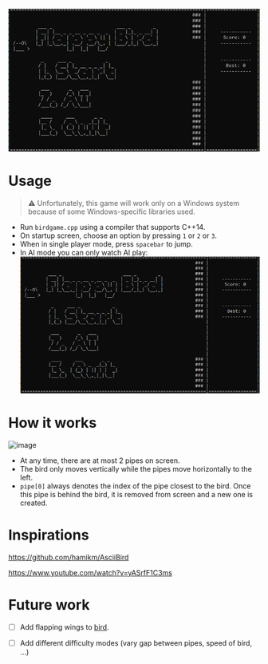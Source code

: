 ![GIF showing single player mode gameplay](BirdVersion1.gif)

# Usage #
> ⚠️ Unfortunately, this game will work only on a Windows system because of some Windows-specific libraries used.

- Run `birdgame.cpp` using a compiler that supports C++14.
- On startup screen, choose an option by pressing `1` or `2` or `3`.
- When in single player mode, press `spacebar` to jump. 
- In AI mode you can only watch AI play:
![GIF showing AI gameplay](AIGif.gif)


# How it works #
![image](https://user-images.githubusercontent.com/65414576/165916397-9cc1dde2-31a7-45c6-b1f6-7c14948920d8.png)

- At any time, there are at most 2 pipes on screen. 
- The bird only moves vertically while the pipes move horizontally to the left. 
- `pipe[0]` always denotes the index of the pipe closest to the bird. Once this pipe is behind the bird, it is removed from screen and a new one is created.

# Inspirations #
https://github.com/hamikm/AsciiBird

https://www.youtube.com/watch?v=yASrfF1C3ms

# Future work #
- [ ] Add flapping wings to [bird](https://imgur.com/gallery/gKpkYqL).
- [ ] Add different difficulty modes (vary gap between pipes, speed of bird, ...)

